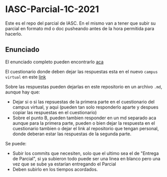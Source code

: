 # IASC-Parcial-1C-2021

Este es el repo del parcial de IASC. En el mismo van a tener que subir su parcial en formato md o doc pusheando antes de la hora permitida para hacerlo.

## Enunciado

El enunciado completo pueden encontrarlo [aca](https://docs.google.com/document/d/1OpqRm3AAq1TIfjWpjwXQ1oynSjVK-Ix5yKLXHq4OBZE/edit?usp=sharing)

El cuestionario donde deben dejar las respuestas esta en el nuevo `campus virtual` en este [link](https://aulasvirtuales.frba.utn.edu.ar/mod/quiz/view.php?id=496346)

Sobre las respuestas pueden dejarlas en este repositorio en un archivo `.md`, aunque hay que:

- Dejar si o si las repsuestas de la primera parte en el cuestionario del campus virtual, y aqui (pueden tan solo responderlo aparte y despues copiar las respuestas en el cuestionario)
- Sobre el punto B, pueden tambien responder en un md separado aca aunque para la primera parte, pueden o bien dejar la respuesta en el cuestionario tambien o dejar el link al repositorio que tengan personal, donde deberan estar las respuestas de la segunda parte.

Se puede:

- Subir los commits que necesiten, solo que el ultimo sea el de "Entrega de Parcial", si ya subieron todo puede ser una linea en blanco pero una vez que se sube ya estarían entregando el Parcial
- Deben subirlo en los tiempos acordados.
